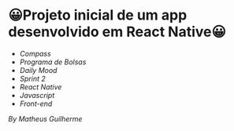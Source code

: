 <h1>😀Projeto inicial de um app desenvolvido em React Native😀</h1> 

<ul><i>
  <li>Compass</li>
  <li>Programa de Bolsas</li>
  <li>Daily Mood</li>
  <li>Sprint 2</li>
  <li>React Native</li>
  <li>Javascript</li>
  <li>Front-end</li>
  </i>
</ul>

<p><i>By Matheus Guilherme</i></p>
